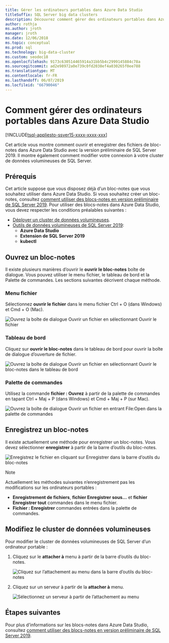 ```yaml
---
title: Gérer les ordinateurs portables dans Azure Data Studio
titleSuffix: SQL Server big data clusters
description: Découvrez comment gérer des ordinateurs portables dans Azure Data Studio. Cela inclut l’ouverture des blocs-notes, leur enregistrement et la modification de votre connexion au cluster big data.
author: rothja
ms.author: jroth
manager: jroth
ms.date: 12/06/2018
ms.topic: conceptual
ms.prod: sql
ms.technology: big-data-cluster
ms.custom: seodec18
ms.openlocfilehash: 9173c630514465914a31bb5b4c2999145884c78a
ms.sourcegitcommit: ad2e98972a0e739c0fd2038ef4a030265f0ee788
ms.translationtype: MT
ms.contentlocale: fr-FR
ms.lasthandoff: 06/07/2019
ms.locfileid: "66790046"
---
```

# <a name="how-to-manage-notebooks-in-azure-data-studio"></a>Comment gérer des ordinateurs portables dans Azure Data Studio

[!INCLUDE[tsql-appliesto-ssver15-xxxx-xxxx-xxx](../includes/tsql-appliesto-ssver15-xxxx-xxxx-xxx.md)]

Cet article vous montre comment ouvrir et enregistrer des fichiers de bloc-notes dans Azure Data Studio avec la version préliminaire de SQL Server 2019. Il montre également comment modifier votre connexion à votre cluster de données volumineuses de SQL Server.

## <a name="prerequisites"></a>Prérequis

Cet article suppose que vous disposez déjà d’un bloc-notes que vous souhaitez utiliser dans Azure Data Studio. Si vous souhaitez créer un bloc-notes, consultez [comment utiliser des blocs-notes en version préliminaire de SQL Server 2019](notebooks-guidance.md). Pour utiliser des blocs-notes dans Azure Data Studio, vous devez respecter les conditions préalables suivantes :

- [Déployer un cluster de données volumineuses](quickstart-big-data-cluster-deploy.md).
- [Outils de données volumineuses de SQL Server 2019](deploy-big-data-tools.md):
   - **Azure Data Studio**
   - **Extension de SQL Server 2019**
   - **kubectl**

## <a name="open-a-notebook"></a>Ouvrez un bloc-notes

Il existe plusieurs manières d’ouvrir le **ouvrir le bloc-notes** boîte de dialogue. Vous pouvez utiliser le menu fichier, le tableau de bord et la Palette de commandes. Les sections suivantes décrivent chaque méthode.

### <a name="file-menu"></a>Menu fichier

Sélectionnez **ouvrir le fichier** dans le menu fichier Ctrl + O (dans Windows) et Cmd + O (Mac).

![Ouvrez la boîte de dialogue Ouvrir un fichier en sélectionnant Ouvrir le fichier](./media/notebooks-how-to-manage/open-file-1.png) 

### <a name="dashboard"></a>Tableau de bord

Cliquez sur **ouvrir le bloc-notes** dans le tableau de bord pour ouvrir la boîte de dialogue d’ouverture de fichier.

![Ouvrez la boîte de dialogue Ouvrir un fichier en sélectionnant Ouvrir le bloc-notes dans le tableau de bord](./media/notebooks-how-to-manage/open-file-2.png) 

### <a name="command-palette"></a>Palette de commandes

Utilisez la commande **fichier : Ouvrez** à partir de la palette de commandes en tapant Ctrl + Maj + P (dans Windows) et Cmd + Maj + P (sur Mac).

![Ouvrez la boîte de dialogue Ouvrir un fichier en entrant File:Open dans la palette de commandes](./media/notebooks-how-to-manage/open-file-3.png)

## <a name="save-a-notebook"></a>Enregistrez un bloc-notes

Il existe actuellement une méthode pour enregistrer un bloc-notes. Vous devez sélectionner **enregistrer** à partir de la barre d’outils du bloc-notes.

![Enregistrez le fichier en cliquant sur Enregistrer dans la barre d’outils du bloc-notes](./media/notebooks-how-to-manage/save-file-1.png)

> [!NOTE]
> Actuellement les méthodes suivantes n’enregistrement pas les modifications sur les ordinateurs portables :
>
> - **Enregistrement de fichiers**, **fichier Enregistrer sous...**  et **fichier Enregistrer tout** commandes dans le menu fichier.
> - **Fichier : Enregistrer** commandes entrées dans la palette de commandes.

## <a name="change-the-big-data-cluster"></a>Modifiez le cluster de données volumineuses

Pour modifier le cluster de données volumineuses de SQL Server d’un ordinateur portable :

1. Cliquez sur le **attacher à** menu à partir de la barre d’outils du bloc-notes.

   ![Cliquez sur l’attachement au menu dans la barre d’outils du bloc-notes](./media/notebooks-how-to-manage/select-attach-to-1.png)

2. Cliquez sur un serveur à partir de la **attacher à** menu.

   ![Sélectionnez un serveur à partir de l’attachement au menu](./media/notebooks-how-to-manage/select-attach-to-2.png)

## <a name="next-steps"></a>Étapes suivantes

Pour plus d’informations sur les blocs-notes dans Azure Data Studio, consultez [comment utiliser des blocs-notes en version préliminaire de SQL Server 2019](notebooks-guidance.md).